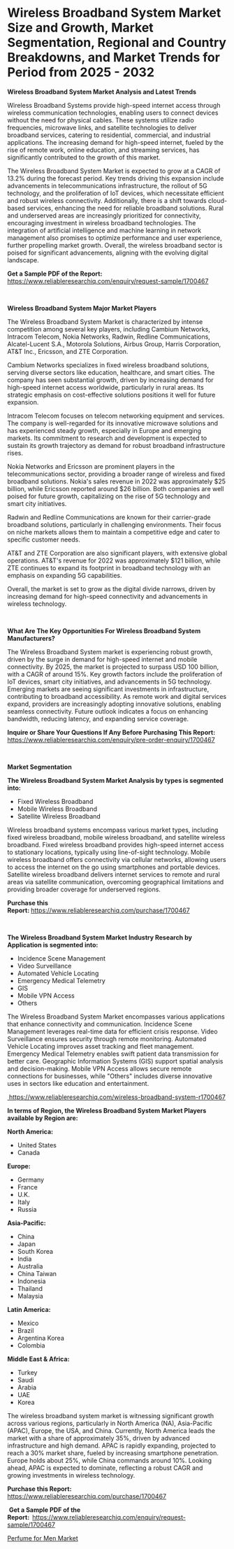<p><h1>Wireless Broadband System Market Size and Growth, Market Segmentation, Regional and Country Breakdowns, and Market Trends for Period from 2025 -  2032</h1></p><p><strong>Wireless Broadband System Market Analysis and Latest Trends</strong></p>
<p><p>Wireless Broadband Systems provide high-speed internet access through wireless communication technologies, enabling users to connect devices without the need for physical cables. These systems utilize radio frequencies, microwave links, and satellite technologies to deliver broadband services, catering to residential, commercial, and industrial applications. The increasing demand for high-speed internet, fueled by the rise of remote work, online education, and streaming services, has significantly contributed to the growth of this market.</p><p>The Wireless Broadband System Market is expected to grow at a CAGR of 13.2% during the forecast period. Key trends driving this expansion include advancements in telecommunications infrastructure, the rollout of 5G technology, and the proliferation of IoT devices, which necessitate efficient and robust wireless connectivity. Additionally, there is a shift towards cloud-based services, enhancing the need for reliable broadband solutions. Rural and underserved areas are increasingly prioritized for connectivity, encouraging investment in wireless broadband technologies. The integration of artificial intelligence and machine learning in network management also promises to optimize performance and user experience, further propelling market growth. Overall, the wireless broadband sector is poised for significant advancements, aligning with the evolving digital landscape.</p></p>
<p><strong>Get a Sample PDF of the Report:&nbsp;</strong> <a href="https://www.reliableresearchiq.com/enquiry/request-sample/1700467?utm_campaign=2886&utm_medium=2&utm_source=Github&utm_content=ia&utm_term=27032025&utm_id=wireless-broadband-system">https://www.reliableresearchiq.com/enquiry/request-sample/1700467</a></p>
<p>&nbsp;</p>
<p><strong>Wireless Broadband System Major Market Players</strong></p>
<p><p>The Wireless Broadband System Market is characterized by intense competition among several key players, including Cambium Networks, Intracom Telecom, Nokia Networks, Radwin, Redline Communications, Alcatel-Lucent S.A., Motorola Solutions, Airbus Group, Harris Corporation, AT&T Inc., Ericsson, and ZTE Corporation. </p><p>Cambium Networks specializes in fixed wireless broadband solutions, serving diverse sectors like education, healthcare, and smart cities. The company has seen substantial growth, driven by increasing demand for high-speed internet access worldwide, particularly in rural areas. Its strategic emphasis on cost-effective solutions positions it well for future expansion.</p><p>Intracom Telecom focuses on telecom networking equipment and services. The company is well-regarded for its innovative microwave solutions and has experienced steady growth, especially in Europe and emerging markets. Its commitment to research and development is expected to sustain its growth trajectory as demand for robust broadband infrastructure rises.</p><p>Nokia Networks and Ericsson are prominent players in the telecommunications sector, providing a broader range of wireless and fixed broadband solutions. Nokia's sales revenue in 2022 was approximately $25 billion, while Ericsson reported around $26 billion. Both companies are well poised for future growth, capitalizing on the rise of 5G technology and smart city initiatives.</p><p>Radwin and Redline Communications are known for their carrier-grade broadband solutions, particularly in challenging environments. Their focus on niche markets allows them to maintain a competitive edge and cater to specific customer needs.</p><p>AT&T and ZTE Corporation are also significant players, with extensive global operations. AT&T's revenue for 2022 was approximately $121 billion, while ZTE continues to expand its footprint in broadband technology with an emphasis on expanding 5G capabilities.</p><p>Overall, the market is set to grow as the digital divide narrows, driven by increasing demand for high-speed connectivity and advancements in wireless technology.</p></p>
<p>&nbsp;</p>
<p><strong>What Are The Key Opportunities For Wireless Broadband System Manufacturers?</strong></p>
<p><p>The Wireless Broadband System market is experiencing robust growth, driven by the surge in demand for high-speed internet and mobile connectivity. By 2025, the market is projected to surpass USD 100 billion, with a CAGR of around 15%. Key growth factors include the proliferation of IoT devices, smart city initiatives, and advancements in 5G technology. Emerging markets are seeing significant investments in infrastructure, contributing to broadband accessibility. As remote work and digital services expand, providers are increasingly adopting innovative solutions, enabling seamless connectivity. Future outlook indicates a focus on enhancing bandwidth, reducing latency, and expanding service coverage.</p></p>
<p><strong>Inquire or Share Your Questions If Any Before Purchasing This Report:</strong> <a href="https://www.reliableresearchiq.com/enquiry/pre-order-enquiry/1700467?utm_campaign=2886&utm_medium=2&utm_source=Github&utm_content=ia&utm_term=27032025&utm_id=wireless-broadband-system">https://www.reliableresearchiq.com/enquiry/pre-order-enquiry/1700467</a></p>
<p>&nbsp;</p>
<p><strong>Market Segmentation</strong></p>
<p><strong>The Wireless Broadband System Market Analysis by types is segmented into:</strong></p>
<p><ul><li>Fixed Wireless Broadband</li><li>Mobile Wireless Broadband</li><li>Satellite Wireless Broadband</li></ul></p>
<p><p>Wireless broadband systems encompass various market types, including fixed wireless broadband, mobile wireless broadband, and satellite wireless broadband. Fixed wireless broadband provides high-speed internet access to stationary locations, typically using line-of-sight technology. Mobile wireless broadband offers connectivity via cellular networks, allowing users to access the internet on the go using smartphones and portable devices. Satellite wireless broadband delivers internet services to remote and rural areas via satellite communication, overcoming geographical limitations and providing broader coverage for underserved regions.</p></p>
<p><strong>Purchase this Report:&nbsp;</strong><a href="https://www.reliableresearchiq.com/purchase/1700467?utm_campaign=2886&utm_medium=2&utm_source=Github&utm_content=ia&utm_term=27032025&utm_id=wireless-broadband-system">https://www.reliableresearchiq.com/purchase/1700467</a></p>
<p>&nbsp;</p>
<p><strong>The Wireless Broadband System Market Industry Research by Application is segmented into:</strong></p>
<p><ul><li>Incidence Scene Management</li><li>Video Surveillance</li><li>Automated Vehicle Locating</li><li>Emergency Medical Telemetry</li><li>GIS</li><li>Mobile VPN Access</li><li>Others</li></ul></p>
<p><p>The Wireless Broadband System Market encompasses various applications that enhance connectivity and communication. Incidence Scene Management leverages real-time data for efficient crisis response. Video Surveillance ensures security through remote monitoring. Automated Vehicle Locating improves asset tracking and fleet management. Emergency Medical Telemetry enables swift patient data transmission for better care. Geographic Information Systems (GIS) support spatial analysis and decision-making. Mobile VPN Access allows secure remote connections for businesses, while "Others" includes diverse innovative uses in sectors like education and entertainment.</p></p>
<p><a href="https://www.reliableresearchiq.com/wireless-broadband-system-r1700467?utm_campaign=2886&utm_medium=2&utm_source=Github&utm_content=ia&utm_term=27032025&utm_id=wireless-broadband-system">&nbsp;https://www.reliableresearchiq.com/wireless-broadband-system-r1700467</a></p>
<p><strong>In terms of Region, the Wireless Broadband System Market Players available by Region are:</strong></p>
<p>
    <p> <strong> North America: </strong>
        <ul>
            <li>United States</li>
            <li>Canada</li>
        </ul>
        </p> 
    <p> <strong> Europe: </strong>
        <ul>
            <li>Germany</li>
            <li>France</li>
            <li>U.K.</li>
            <li>Italy</li>
            <li>Russia</li>
        </ul>
        </p> 
    <p> <strong> Asia-Pacific: </strong>
        <ul>
            <li>China</li>
            <li>Japan</li>
            <li>South Korea</li>
            <li>India</li>
            <li>Australia</li>
            <li>China Taiwan</li>
            <li>Indonesia</li>
            <li>Thailand</li>
            <li>Malaysia</li>
        </ul>
        </p> 
    <p> <strong> Latin America: </strong>
        <ul>
            <li>Mexico</li>
            <li>Brazil</li>
            <li>Argentina Korea</li>
            <li>Colombia</li>
        </ul>
        </p> 
    <p> <strong> Middle East & Africa: </strong>
        <ul>
            <li>Turkey</li>
            <li>Saudi</li>
            <li>Arabia</li>
            <li>UAE</li>
            <li>Korea</li>
        </ul>
    </p>
    </p>
<p><p>The wireless broadband system market is witnessing significant growth across various regions, particularly in North America (NA), Asia-Pacific (APAC), Europe, the USA, and China. Currently, North America leads the market with a share of approximately 35%, driven by advanced infrastructure and high demand. APAC is rapidly expanding, projected to reach a 30% market share, fueled by increasing smartphone penetration. Europe holds about 25%, while China commands around 10%. Looking ahead, APAC is expected to dominate, reflecting a robust CAGR and growing investments in wireless technology.</p></p>
<p><strong>Purchase this Report: </strong><a href="https://www.reliableresearchiq.com/purchase/1700467?utm_campaign=2886&utm_medium=2&utm_source=Github&utm_content=ia&utm_term=27032025&utm_id=wireless-broadband-system">https://www.reliableresearchiq.com/purchase/1700467</a></p>
<p>&nbsp;<strong>Get a Sample PDF of the Report:&nbsp;&nbsp;</strong><a href="https://www.reliableresearchiq.com/enquiry/request-sample/1700467?utm_campaign=2886&utm_medium=2&utm_source=Github&utm_content=ia&utm_term=27032025&utm_id=wireless-broadband-system">https://www.reliableresearchiq.com/enquiry/request-sample/1700467</a></p>
<p><strong></strong></p>
<p><p><a href="https://github.com/aidelndasse/Market-Research-Report-List-1/blob/main/perfume-for-men-market.md?utm_campaign=2886&utm_medium=2&utm_source=Github&utm_content=ia&utm_term=27032025&utm_id=wireless-broadband-system">Perfume for Men Market</a></p></p>